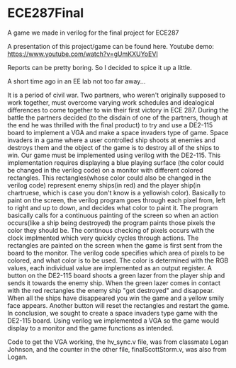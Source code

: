 # ECE287Final
A game we made in verilog for the final project for ECE287

A presentation of this project/game can be found here. Youtube demo: https://www.youtube.com/watch?v=gUmKXUYoEVI

Reports can be pretty boring. So I decided to spice it up a little.

A short time ago in an EE lab not too far away...

It is a period of civil war. Two partners, who weren't originally supposed to work together, must overcome varying work schedules and idealogical differences to come together to win their first victory in ECE 287. During the battle the partners decided (to the disdain of one of the partners, though at the end he was thrilled with the final product) to try and use a DE2-115 board to implement a VGA and make a space invaders type of game. Space invaders in a game where a user controlled ship shoots at enemies and destroys them and the object of the game is to destroy all of the ships to win. Our game must be implemented using verilog with the DE2-115. This implementation requires displaying a blue playing surface (the color could be changed in the verilog code) on a monitor with different colored rectangles. This rectangles(whose color could also be changed in the verilog code) represent enemy ships(in red) and the player ship(in chartruese, which is case you don't know is a yellowish color). Basically to paint on the screen, the verilog program goes through each pixel from, left to right and up to down, and decides what color to paint it. The program basically calls for a continuous painting of the screen so when an action occurs(like a ship being destroyed) the program paints those pixels the color they should be. The continous checking of pixels occurs with the clock implmented which very quickly cycles through actions. The rectangles are painted on the screen when the game is first sent from the board to the monitor. The verilog code specifies which area of pixels to be colored, and what color is to be used. The color is determined with the RGB values, each individual value are implemented as an output register. A button on the DE2-115 board shoots a green lazer from the player ship and sends it towards the enemy ship. When the green lazer comes in contact with the red rectangles the enemy ship "get destroyed" and disappear. When all the ships have disappeared you win the game and a yellow smily face appears. Another button will reset the rectangles and restart the game. In conclusion, we sought to create a space invaders type game with the DE2-115 board. Using verilog we implemented a VGA so the game would display to a monitor and the game functions as intended. 

Code to get the VGA working, the hv_sync.v file, was from classmate Logan Johnson, and the counter in the other file, finalScottStorm.v, was also from Logan. 
